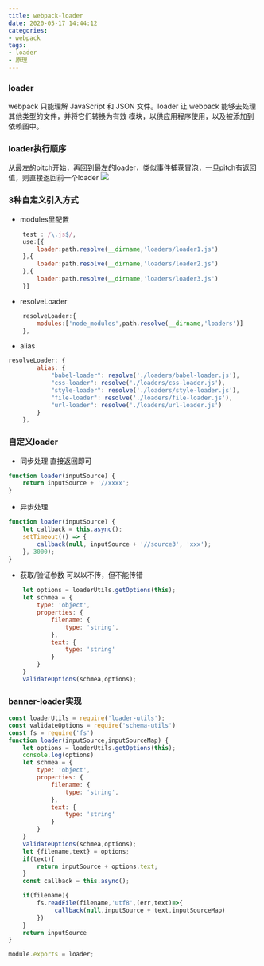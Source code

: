 ```yaml
---
title: webpack-loader
date: 2020-05-17 14:44:12
categories:
- webpack
tags:
- loader
- 原理
---
```

### loader
webpack 只能理解 JavaScript 和 JSON 文件。loader 让 webpack 能够去处理其他类型的文件，并将它们转换为有效 模块，以供应用程序使用，以及被添加到依赖图中。
<!-- more -->
### loader执行顺序
从最左的pitch开始，再回到最左的loader，类似事件捕获冒泡，一旦pitch有返回值，则直接返回前一个loader
![](https://s1.ax1x.com/2020/05/17/Y20ArF.png)
### 3种自定义引入方式
* modules里配置
```javascript
    test : /\.js$/,
    use:[{
        loader:path.resolve(__dirname,'loaders/loader1.js')
    },{
        loader:path.resolve(__dirname,'loaders/loader2.js')
    },{
        loader:path.resolve(__dirname,'loaders/loader3.js')
    }]
```
* resolveLoader
```javascript
    resolveLoader:{
        modules:['node_modules',path.resolve(__dirname,'loaders')]
    },
```
* alias
```javascript
resolveLoader: {
        alias: {
            "babel-loader": resolve('./loaders/babel-loader.js'),
            "css-loader": resolve('./loaders/css-loader.js'),
            "style-loader": resolve('./loaders/style-loader.js'),
            "file-loader": resolve('./loaders/file-loader.js'),
            "url-loader": resolve('./loaders/url-loader.js')
        }
    },
```
### 自定义loader
* 同步处理
直接返回即可
```javascript
function loader(inputSource) {
    return inputSource + '//xxxx';
}
```
* 异步处理
```javascript
function loader(inputSource) {
    let callback = this.async();
    setTimeout(() => {
        callback(null, inputSource + '//source3', 'xxx');
    }, 3000);
}
```
* 获取/验证参数
可以以不传，但不能传错
```javascript
    let options = loaderUtils.getOptions(this);
    let schmea = {
        type: 'object',
        properties: {
            filename: {
                type: 'string',
            },
            text: {
                type: 'string'
            }
        }
    }
    validateOptions(schmea,options);
```
### banner-loader实现
```javascript
const loaderUtils = require('loader-utils');
const validateOptions = require('schema-utils')
const fs = require('fs')
function loader(inputSource,inputSourceMap) {
    let options = loaderUtils.getOptions(this);
    console.log(options)
    let schmea = {
        type: 'object',
        properties: {
            filename: {
                type: 'string',
            },
            text: {
                type: 'string'
            }
        }
    }
    validateOptions(schmea,options);
    let {filename,text} = options;
    if(text){
        return inputSource + options.text;
    }
    const callback = this.async();

    if(filename){
        fs.readFile(filename,'utf8',(err,text)=>{
             callback(null,inputSource + text,inputSourceMap)   
        })
    }
    return inputSource
}

module.exports = loader;
```